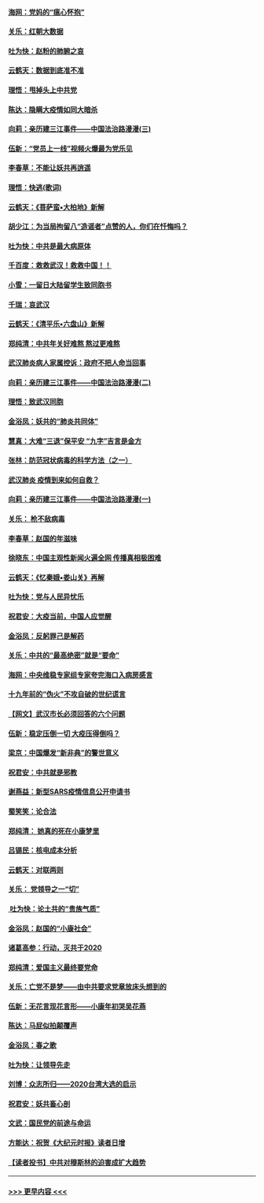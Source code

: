#### [海网：党妈的“瘟心怀抱”](../pages/nsc993/n11840740.md?t=02041522) 
#### [关乐：红朝大数据](../pages/nsc993/n11840675.md?t=02041522) 
#### [吐为快：赵粉的肺腑之哀](../pages/nsc993/n11840618.md?t=02041522) 
#### [云鹤天：数据到底准不准](../pages/nsc993/n11840325.md?t=02041522) 
#### [理悟：甩掉头上中共党](../pages/nsc993/n11838826.md?t=02041522) 
#### [陈达：隐瞒大疫情如同大暗杀](../pages/nsc993/n11838771.md?t=02041522) 
#### [向莉：亲历建三江事件——中国法治路漫漫(三)](../pages/nsc993/n11831825.md?t=02041522) 
#### [伍新：“党员上一线”视频火爆最为党乐见](../pages/nsc993/n11838200.md?t=02041522) 
#### [李春草：不能让妖共再逍遥](../pages/nsc993/n11838102.md?t=02041522) 
#### [理悟：快逃(歌词)](../pages/nsc993/n11838083.md?t=02041522) 
#### [云鹤天：《菩萨蛮▪大柏地》新解](../pages/nsc993/n11838059.md?t=02041522) 
#### [胡少江：为当局拘留八“造谣者”点赞的人，你们在忏悔吗？](../pages/nsc993/n11836801.md?t=02041522) 
#### [吐为快：中共是最大病原体](../pages/nsc993/n11836748.md?t=02041522) 
#### [千百度：救救武汉！救救中国！！](../pages/nsc993/n11836145.md?t=02041522) 
#### [小雪：一留日大陆留学生致同胞书](../pages/nsc993/n11834624.md?t=02041522) 
#### [千瑞：哀武汉](../pages/nsc993/n11833647.md?t=02041522) 
#### [云鹤天：《清平乐▪六盘山》新解](../pages/nsc993/n11833611.md?t=02041522) 
#### [郑纯清：中共年关好难熬 熬过更难熬](../pages/nsc993/n11833489.md?t=02041522) 
#### [武汉肺炎病人家属控诉：政府不把人命当回事](../pages/nsc993/n11833205.md?t=02041522) 
#### [向莉：亲历建三江事件——中国法治路漫漫(二)](../pages/nsc993/n11829102.md?t=02041522) 
#### [理悟：致武汉同胞](../pages/nsc993/n11831522.md?t=02041522) 
#### [金浴凤：妖共的“肺炎共同体”](../pages/nsc993/n11829448.md?t=02041522) 
#### [慧真：大难“三退”保平安 “九字”吉言是金方](../pages/nsc993/n11829501.md?t=02041522) 
#### [张林：防范冠状病毒的科学方法（之一）](../pages/nsc993/n11828618.md?t=02041522) 
#### [武汉肺炎 疫情到来如何自救？](../pages/nsc993/n11827632.md?t=02041522) 
#### [向莉：亲历建三江事件——中国法治路漫漫(一)](../pages/nsc993/n11827190.md?t=02041522) 
#### [关乐： 枪不敌病毒](../pages/nsc993/n11826746.md?t=02041522) 
#### [李春草：赵国的年滋味](../pages/nsc993/n11826321.md?t=02041522) 
#### [徐晓东：中国主观性新闻火遍全网 传播真相极困难](../pages/nsc993/n11826508.md?t=02041522) 
#### [云鹤天：《忆秦娥▪娄山关》再解](../pages/nsc993/n11824682.md?t=02041522) 
#### [吐为快：党与人民异忧乐](../pages/nsc993/n11824660.md?t=02041522) 
#### [祝君安：大疫当前，中国人应觉醒](../pages/nsc993/n11821946.md?t=02041522) 
#### [金浴凤：反躬罪己是解药](../pages/nsc993/n11820280.md?t=02041522) 
#### [关乐：中共的“最高绝密”就是“要命”](../pages/nsc993/n11816946.md?t=02041522) 
#### [海网：中央维稳专家组专家夸完海口入病房感言](../pages/nsc993/n11815138.md?t=02041522) 
#### [十九年前的“伪火”不攻自破的世纪谎言](../pages/nsc993/n11813238.md?t=02041522) 
#### [【网文】武汉市长必须回答的六个问题](../pages/nsc993/n11813848.md?t=02041522) 
#### [伍新：稳定压倒一切 大疫压得倒吗？](../pages/nsc993/n11812634.md?t=02041522) 
#### [梁京：中国爆发“新非典”的警世意义](../pages/nsc993/n11812554.md?t=02041522) 
#### [祝君安：中共就是邪教](../pages/nsc993/n11812431.md?t=02041522) 
#### [谢燕益：新型SARS疫情信息公开申请书](../pages/nsc993/n11808840.md?t=02041522) 
#### [蜀笑笑：论合法](../pages/nsc993/n11808064.md?t=02041522) 
#### [郑纯清： 她真的死在小康梦里](../pages/nsc993/n11806623.md?t=02041522) 
#### [吕锡民：核电成本分析](../pages/nsc993/n11806284.md?t=02041522) 
#### [云鹤天：对联两则](../pages/nsc993/n11805957.md?t=02041522) 
#### [关乐： 党领导之一“切”](../pages/nsc993/n11804505.md?t=02041522) 
#### [ 吐为快：论土共的“贵族气质”](../pages/nsc993/n11804490.md?t=02041522) 
#### [金浴凤：赵国的“小康社会”](../pages/nsc993/n11804452.md?t=02041522) 
#### [诸葛高参：行动，灭共于2020](../pages/nsc993/n11804120.md?t=02041522) 
#### [郑纯清：爱国主义最终要党命](../pages/nsc993/n11802197.md?t=02041522) 
#### [关乐：亡党不是梦——由中共要求党章放床头想到的](../pages/nsc993/n11802156.md?t=02041522) 
#### [伍新：无花言现花言形——小康年初哭吴花燕](../pages/nsc993/n11800044.md?t=02041522) 
#### [陈达：马屁似拍颠覆声](../pages/nsc993/n11800010.md?t=02041522) 
#### [金浴凤：春之歌](../pages/nsc993/n11797687.md?t=02041522) 
#### [吐为快：让领导先走](../pages/nsc993/n11797512.md?t=02041522) 
#### [刘博：众志所归——2020台湾大选的启示](../pages/nsc993/n11796878.md?t=02041522) 
#### [祝君安：妖共畜心剖](../pages/nsc993/n11794273.md?t=02041522) 
#### [文武：国民党的前途与命运](../pages/nsc993/n11794198.md?t=02041522) 
#### [方能达：祝贺《大纪元时报》读者日增](../pages/nsc993/n11793807.md?t=02041522) 
#### [【读者投书】中共对穆斯林的迫害成扩大趋势](../pages/nsc993/n11791371.md?t=02041522) 

----
#### [ >>> 更早内容 <<< ](../indexes/nsc993-earlier.md)
